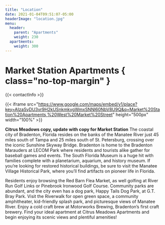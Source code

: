 ```yaml
---
title: "Location"
date: 2021-01-04T09:51:07-05:00
headerImage: "location.jpg"
menu:
  header:
    parent: "Apartments"
    weight: 230
  apartments:
    weight: 300
---
```


# Market Station Apartments { class="no-top-margin" }

{{< contactInfo >}}

{{< iframe src="https://www.google.com/maps/embed/v1/place?key=AIzaSyDU3vr9H2kUSnkmkvgWmxSNNl60NbV8U9Q&q=Market%20Station%20Apartments,%20West%20Market%20Street" height="500px" width="100%" >}}

**Citrus Meadows copy, update with copy for Market Station**
The coastal city of Bradenton, Florida resides on the banks of the Manatee River just 45 miles south
of Tampa and 25 miles south of St. Petersburg, crossing over the iconic Sunshine Skyway Bridge. Bradenton
is home to the Bradenton Marauders at LECOM Park where residents and tourists alike gather for baseball
games and events. The South Florida Museum is a huge hit with families complete with a planetarium,
aquarium, and history museum. If you’re looking for restored historical buildings, be sure to visit the
Manatee Village Historical Park, where you’ll find artifacts on pioneer life in Florida.

Residents enjoy browsing the Red Barn Flea Market, as well golfing at River Run Golf Links or Pinebrook
Ironwood Golf Course. Community parks are abundant, and the city even has a dog park, Happy Tails Dog Park,
at G.T. Bray Park. Visit the Riverwalk for open green space, a community amphitheater, kid-friendly splash
park, and picturesque views of Manatee River. Enjoy a cold craft brew at Motorworks Brewing, Bradenton’s
first craft brewery. Find your ideal apartment at Citrus Meadows Apartments and begin enjoying its scenic
views and plentiful amenities!
